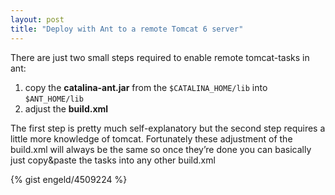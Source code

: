 ```yaml
---
layout: post
title: "Deploy with Ant to a remote Tomcat 6 server"
---
```

There are just two small steps required to enable remote tomcat-tasks in ant:

1. copy the **catalina-ant.jar** from the `$CATALINA_HOME/lib` into `$ANT_HOME/lib`
1. adjust the **build.xml**

The first step is pretty much self-explanatory but the second step requires a little more knowledge of tomcat. Fortunately these adjustment of the build.xml will always be the same so once they’re done you can basically just copy&paste the tasks into any other build.xml

{% gist engeld/4509224 %}
